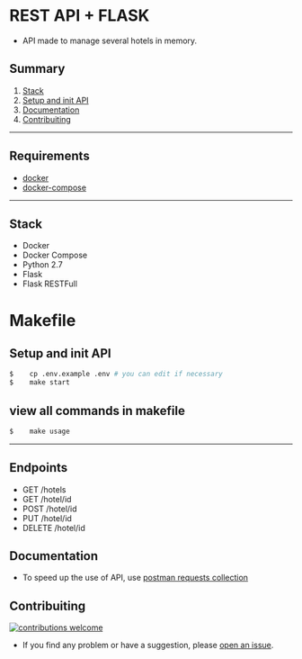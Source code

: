 # REST API + FLASK

* API made to manage several hotels in memory.

##  Summary
1. [Stack]()
2. [Setup and init API]()
3. [Documentation]()
4. [Contribuiting]()
---
## Requirements
- [docker](https://www.docker.com/get-started)
- [docker-compose](https://docs.docker.com/compose/install/)
---

## Stack
-  Docker
-  Docker Compose
-  Python 2.7
-  Flask
-  Flask RESTFull

# Makefile

## Setup and init API
```sh
$    cp .env.example .env # you can edit if necessary
$    make start
```

## view all commands in makefile
```sh
$    make usage
```
---

## Endpoints

- GET   /hotels
- GET   /hotel/id
- POST  /hotel/id
- PUT   /hotel/id
- DELETE /hotel/id

## Documentation
- To speed up the use of API, use [postman requests collection](docs/postman/v1/REST-API-FLASK.postman_collection.json)


## Contribuiting
[![contributions welcome](https://img.shields.io/badge/contributions-welcome-brightgreen.svg?style=flat)](https://github.com/rafaeldias98/python-customer-api/issues/new)

- If you find any problem or have a suggestion, please [open an issue](https://github.com/brunoMiranda8922/hotels_api/issues/new).

